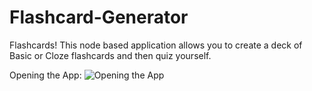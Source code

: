 # Flashcard-Generator
Flashcards! This node based application allows you to create a deck of Basic or Cloze flashcards and then quiz yourself.

Opening the App:
![Opening the App](http://imgur.com/EEwfHsK "Open")
